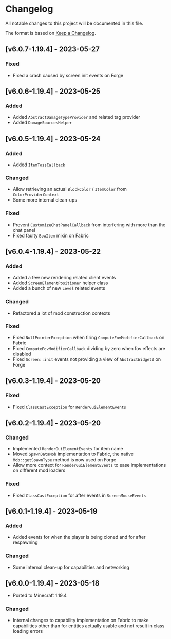 # Changelog
All notable changes to this project will be documented in this file.

The format is based on [Keep a Changelog].

## [v6.0.7-1.19.4] - 2023-05-27
### Fixed
- Fixed a crash caused by screen init events on Forge

## [v6.0.6-1.19.4] - 2023-05-25
### Added
- Added `AbstractDamageTypeProvider` and related tag provider
- Added `DamageSourcesHelper`

## [v6.0.5-1.19.4] - 2023-05-24
### Added
- Added `ItemTossCallback`
### Changed
- Allow retrieving an actual `BlockColor` / `ItemColor` from `ColorProviderContext`
- Some more internal clean-ups
### Fixed
- Prevent `CustomizeChatPanelCallback` from interfering with more than the chat panel
- Fixed faulty `BowItem` mixin on Fabric

## [v6.0.4-1.19.4] - 2023-05-22
### Added
- Added a few new rendering related client events
- Added `ScreenElementPositioner` helper class
- Added a bunch of new `Level` related events
### Changed
- Refactored a lot of mod construction contexts
### Fixed
- Fixed `NullPointerException` when firing `ComputeFovModifierCallback` on Fabric
- Fixed `ComputeFovModifierCallback` dividing by zero when fov effects are disabled
- Fixed `Screen::init` events not providing a view of `AbstractWidget`s on Forge

## [v6.0.3-1.19.4] - 2023-05-20
### Fixed
- Fixed `ClassCastException` for `RenderGuiElementEvents`

## [v6.0.2-1.19.4] - 2023-05-20
### Changed
- Implemented `RenderGuiElementEvents` for item name
- Moved `SpawnDataMob` implementation to Fabric, the native `Mob::getSpawnType` method is now used on Forge
- Allow more context for `RenderGuiElementEvents` to ease implementations on different mod loaders 
### Fixed
- Fixed `ClassCastException` for after events in `ScreenMouseEvents`

## [v6.0.1-1.19.4] - 2023-05-19
### Added
- Added events for when the player is being cloned and for after respawning
### Changed
- Some internal clean-up for capabilities and networking

## [v6.0.0-1.19.4] - 2023-05-18
- Ported to Minecraft 1.19.4
### Changed
- Internal changes to capability implementation on Fabric to make capabilities other than for entities actually usable and not result in class loading errors

[Keep a Changelog]: https://keepachangelog.com/en/1.0.0/
